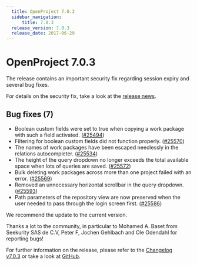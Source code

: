 ```yaml
---
  title: OpenProject 7.0.3
  sidebar_navigation:
      title: 7.0.3
  release_version: 7.0.3
  release_date: 2017-06-29
---
```



# OpenProject 7.0.3

The release contains an important security fix regarding session expiry
and several bug fixes.

For details on the security fix, take a look at the [release
news](https://www.openproject.org/blog/openproject-7-0-3-released/).

## Bug fixes (7)

  - Boolean custom fields were set to true when copying a work package
    with such a field activated.
    ([\#25494](https://community.openproject.com/projects/openproject/work_packages/25494/activity))
  - Filtering for boolean custom fields did not function properly.
    ([\#25570](https://community.openproject.com/projects/openproject/work_packages/25570/activity))
  - The names of work packages have been escaped needlessly in the
    relations autocompleter.
    ([\#25534](https://community.openproject.com/projects/openproject/work_packages/25534/activity))
  - The height of the query dropdown no longer exceeds the total
    available space when lots of queries are saved.
    ([\#25572](https://community.openproject.com/projects/openproject/work_packages/25572/activity))
  - Bulk deleting work packages across more than one project failed with
    an error.
    ([\#25569](https://community.openproject.com/projects/openproject/work_packages/25569/activity))
  - Removed an unnecessary horizontal scrollbar in the query dropdown.
    ([\#25593](https://community.openproject.com/projects/openproject/work_packages/25593/activity))
  - Path parameters of the repository view are now preserved when the
    user needed to pass through the login screen first.
    ([\#25586](https://community.openproject.com/projects/openproject/work_packages/25586/activity))

We recommend the update to the current version.

Thanks a lot to the community, in particular to Mohamed A. Baset from
Seekurity SAS de C.V, Peter F, Jochen Gehlbach and Ole Odendahl for
reporting bugs\!

For further information on the release, please refer to the [Changelog
v7.0.3](https://community.openproject.com/versions/839) or take a look
at [GitHub](https://github.com/opf/openproject/tree/v7.0.3).


